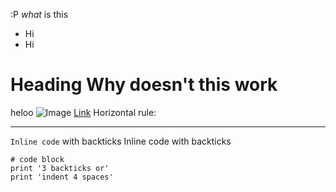 :P
*what* is this 
* Hi
* Hi
# Heading Why doesn't this work
 heloo
 ![Image](http://url/a.png)
 [Link](http://a.com)
Horizontal rule:

---
`Inline code` with backticks	 	Inline code with backticks
```
# code block
print '3 backticks or'
print 'indent 4 spaces'
```